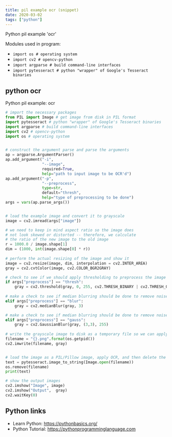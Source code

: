 ```yaml
---
title: pil example ocr (snippet)
date: 2020-03-02
tags: ["python"]
---
```

Python pil example 'ocr'


Modules used in program: 
* `import os # operating system`
* `import cv2 # opencv-python`
* `import argparse # build command-line interfaces`
* `import pytesseract # python "wrapper" of Google's Tesseract binaries`

## python ocr

Python pil example: ocr

```python
# import the necessary packages
from PIL import Image # get image from disk in PIL format
import pytesseract # python "wrapper" of Google's Tesseract binaries
import argparse # build command-line interfaces
import cv2 # opencv-python
import os # operating system


# construct the argument parse and parse the arguments
ap = argparse.ArgumentParser()
ap.add_argument("-i",
                "--image",
                required=True,
                help="path to input image to be OCR'd")
ap.add_argument("-p",
                "--preprocess",
                type=str,
                default="thresh",
                help="type of preprocessing to be done")
args = vars(ap.parse_args())


# load the example image and convert it to grayscale
image = cv2.imread(args["image"])

# we need to keep in mind aspect ratio so the image does
# not look skewed or distorted -- therefore, we calculate
# the ratio of the new image to the old image
r = 1000.0 / image.shape[1]
dim = (1000, int(image.shape[0] * r))
 
# perform the actual resizing of the image and show it
image = cv2.resize(image, dim, interpolation = cv2.INTER_AREA)
gray = cv2.cvtColor(image, cv2.COLOR_BGR2GRAY)

# check to see if we should apply thresholding to preprocess the image
if args["preprocess"] == "thresh":
    gray = cv2.threshold(gray, 0, 255, cv2.THRESH_BINARY | cv2.THRESH_OTSU)[1]
    
# make a check to see if median blurring should be done to remove noise
elif args["preprocess"] == "blur":
    gray = cv2.medianBlur(gray, 3)

# make a check to see if median blurring should be done to remove noise
elif args["preprocess"] == "gauss":
    gray = cv2.GaussianBlur(gray, (3,3), 255)
    
# write the grayscale image to disk as a temporary file so we can apply OCR to it
filename = "{}.png".format(os.getpid())
cv2.imwrite(filename, gray)


# load the image as a PIL/Pillow image, apply OCR, and then delete the temporary file
text = pytesseract.image_to_string(Image.open(filename))
os.remove(filename)
print(text)

# show the output images
cv2.imshow("Image", image)
cv2.imshow("Output",  gray)
cv2.waitKey(0)

```

## Python links

- Learn Python: https://pythonbasics.org/
- Python Tutorial: https://pythonprogramminglanguage.com
